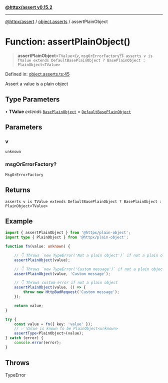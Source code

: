 [**@httpx/assert v0.15.2**](../../README.md)

***

[@httpx/assert](../../README.md) / [object.asserts](../README.md) / assertPlainObject

# Function: assertPlainObject()

> **assertPlainObject**\<`TValue`\>(`v`, `msgOrErrorFactory`?): `asserts v is TValue extends DefaultBasePlainObject ? BasePlainObject : PlainObject<TValue>`

Defined in: [object.asserts.ts:45](https://github.com/belgattitude/httpx/blob/68e7ebef40f7182365676b3a21f99e398b93dd78/packages/assert/src/object.asserts.ts#L45)

Assert a value is a plain object

## Type Parameters

• **TValue** *extends* [`BasePlainObject`](../../object.internal.types/type-aliases/BasePlainObject.md) = [`DefaultBasePlainObject`](../../object.internal.types/interfaces/DefaultBasePlainObject.md)

## Parameters

### v

`unknown`

### msgOrErrorFactory?

`MsgOrErrorFactory`

## Returns

`asserts v is TValue extends DefaultBasePlainObject ? BasePlainObject : PlainObject<TValue>`

## Example

```typescript
import { assertPlainObject } from '@httpx/plain-object';
import type { PlainObject } from '@httpx/plain-object';

function fn(value: unknown) {

    // 👇 Throws `new TypeError('Not a plain object')` if not a plain object
    assertPlainObject(value);

    // 👇 Throws `new TypeError('Custom message')` if not a plain object
    assertPlainObject(value, 'Custom message');

    // 👇 Throws custom error if not a plain object
    assertPlainObject(value, () => {
        throw new HttpBadRequest('Custom message');
    });

    return value;
}

try {
    const value = fn({ key: 'value' });
    // ✅ Value is known to be PlainObject<unknown>
    assertType<PlainObject>(value);
} catch (error) {
    console.error(error);
}
```

## Throws

TypeError
